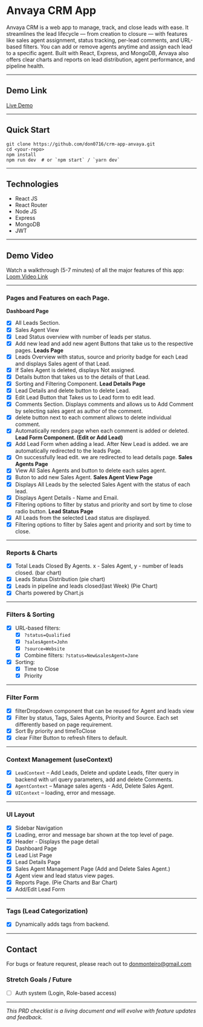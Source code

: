 # Anvaya CRM App
Anvaya CRM is a web app to manage, track, and close leads with ease. It streamlines the lead lifecycle — from creation to closure — with features like sales agent assignment, status tracking, per-lead comments, and URL-based filters. You can add or remove agents anytime and assign each lead to a specific agent. Built with React, Express, and MongoDB, Anvaya also offers clear charts and reports on lead distribution, agent performance, and pipeline health.

---

## Demo Link

 [Live Demo](https://crm-app-anvaya.vercel.app/)

---
## Quick Start

```
git clone https://github.com/don0716/crm-app-anvaya.git
cd <your-repo>
npm install
npm run dev  # or `npm start` / `yarn dev`
```

---
## Technologies
- React JS
- React Router
- Node JS
- Express
- MongoDB
- JWT

---

## Demo Video
Watch a walkthrough (5-7 minutes) of all the major features of this app:
[Loom Video Link](link)

---

### Pages and Features on each Page.

**Dashboard Page**
  - [x] All Leads Section.
  - [x] Sales Agent View
  - [x] Lead Status overview with number of leads per status.
  - [x] Add new lead and add new agent Buttons that take us to the respective pages.
**Leads Page**
  - [x] Leads Overview with status, source and priority badge for each Lead and displays Sales agent of that Lead.
  - [x] If Sales Agent is deleted, displays Not assigned.
  - [x] Details button that takes us to the details of that Lead.
  - [x] Sorting and Filtering Component.
**Lead Details Page**
  - [x] Lead Details and delete button to delete Lead.
  - [x] Edit Lead Button that Takes us to Lead form to edit lead.
  - [x] Comments Section. Displays comments and allows us to Add Comment by selecting sales agent as author of the comment.
  - [x] delete button next to each comment allows to delete individual comment.
  - [x] Automatically renders page when each comment is added or deleted.
**Lead Form Component. (Edit or Add Lead)**
  - [x] Add Lead Form when adding a lead. After New Lead is added. we are automatically redirected to the leads Page.
  - [x] On successfully lead edit. we are redirected to lead details page.
**Sales Agents Page**
  - [x] View All Sales Agents and button to delete each sales agent.
  - [x] Buton to add new Sales Agent.
**Sales Agent View Page**
  - [x]  Displays All Leads by the selected Sales Agent with the status of each lead.
  - [x]  Displays Agent Details - Name and Email.
  - [x]  Filtering options to filter by status and priority and sort by time to close radio button.
**Lead Status Page**
  - [x]  All Leads from the selected Lead status are displayed.
  - [x]  Filtering options to filter by Sales agent and priority and sort by time to close.

---

###  Reports & Charts

- [x] Total Leads Closed By Agents. x - Sales Agent, y - number of leads closed. (bar chart)
- [x] Leads Status Distribution (pie chart)
- [x] Leads in pipeline and leads closed(last Week) (Pie Chart)
- [x] Charts powered by Chart.js

---

###  Filters & Sorting
- [x] URL-based filters:
  - [x] `?status=Qualified`
  - [x] `?salesAgent=John`
  - [x] `?source=Website`
  - [x] Combine filters: `?status=New&salesAgent=Jane`
- [x] Sorting:
  - [x] Time to Close
  - [x] Priority

---
### Filter Form
- [x] filterDropdown component that can be reused for Agent and leads view
- [x] Filter by status, Tags, Sales Agents, Priority and Source. Each set differently based on page requirement.
- [x] Sort By priority and timeToClose
- [x] clear Filter Button to refresh filters to default.

---

###  Context Management (useContext)

- [x] `LeadContext` – Add Leads, Delete and update Leads, filter query in backend with url query parameters, add and delete Comments.
- [x] `AgentContext` – Manage sales agents - Add, Delete Sales Agent.
- [x] `UIContext` –  loading, error and message.

---

###  UI Layout
- [x] Sidebar Navigation
- [x] Loading, error and message bar shown at the top level of page.
- [x] Header - Displays the page detail
- [x] Dashboard Page
- [x] Lead List Page
- [x] Lead Details Page
- [x] Sales Agent Management Page (Add and Delete Sales Agent.)
- [x] Agent view and lead status view pages.
- [x] Reports Page. (Pie Charts and Bar Chart)
- [x] Add/Edit Lead Form

---
###  Tags (Lead Categorization)
- [x] Dynamically adds tags from backend.

---

<!-- ##  Anvaya CRM – PRD Checklist

This checklist outlines the essential features, modules, and workflows planned for the Anvaya CRM application.

---

### Core Modules

- [x] Lead Management
  - [x] Create new lead
  - [x] Assign sales agent
  - [x] Set lead status, source, tags, priority
  - [x] Filter/sort leads
  - [x] Update/delete lead
- [x] Comments Section
  - [x] Add comment to a lead
  - [x] Display author & timestamp
  - [x] delete comment
- [x] Sales Agent Management
  - [x] Create new agent
  - [x] View all agents
  - [x] Assign agents to leads
- [x] Lead Views
  - [x] Lead List View
  - [x] Lead Details View
  - [x] Lead Status View (grouped by status)
  - [x] Sales Agent View (grouped by agent)

--- -->

## Contact
For bugs or feature requrest, please reach out to donmonteiro@gmail.com

###  Stretch Goals / Future

- [ ] Auth system (Login, Role-based access)

---

_This PRD checklist is a living document and will evolve with feature updates and feedback._
